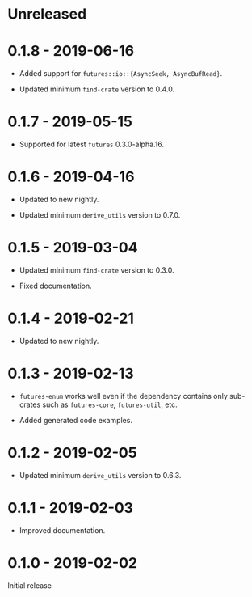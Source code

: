 # Unreleased

# 0.1.8 - 2019-06-16

* Added support for `futures::io::{AsyncSeek, AsyncBufRead}`.

* Updated minimum `find-crate` version to 0.4.0.

# 0.1.7 - 2019-05-15

* Supported for latest `futures` 0.3.0-alpha.16.

# 0.1.6 - 2019-04-16

* Updated to new nightly.

* Updated minimum `derive_utils` version to 0.7.0.

# 0.1.5 - 2019-03-04

* Updated minimum `find-crate` version to 0.3.0.

* Fixed documentation.

# 0.1.4 - 2019-02-21

* Updated to new nightly.

# 0.1.3 - 2019-02-13

* `futures-enum` works well even if the dependency contains only sub-crates such as `futures-core`, `futures-util`, etc.

* Added generated code examples.

# 0.1.2 - 2019-02-05

* Updated minimum `derive_utils` version to 0.6.3.

# 0.1.1 - 2019-02-03

* Improved documentation.

# 0.1.0 - 2019-02-02

Initial release
